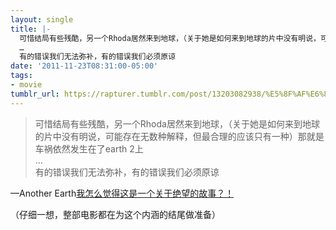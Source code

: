 ```yaml
---
layout: single
title: |-
  可惜结局有些残酷，另一个Rhoda居然来到地球，（关于她是如何来到地球的片中没有明说，可能存在无数种解释，但最合理的应该只有一种）那就是车祸依然发生在了earth 2上
  …
  有的错误我们无法弥补，有的错误我们必须原谅
date: '2011-11-23T08:31:00-05:00'
tags:
- movie
tumblr_url: https://rapturer.tumblr.com/post/13203082938/%E5%8F%AF%E6%83%9C%E7%BB%93%E5%B1%80%E6%9C%89%E4%BA%9B%E6%AE%8B%E9%85%B7%E5%8F%A6%E4%B8%80%E4%B8%AArhoda%E5%B1%85%E7%84%B6%E6%9D%A5%E5%88%B0%E5%9C%B0%E7%90%83%E5%85%B3%E4%BA%8E%E5%A5%B9%E6%98%AF%E5%A6%82%E4%BD%95%E6%9D%A5%E5%88%B0%E5%9C%B0%E7%90%83%E7%9A%84%E7%89%87%E4%B8%AD%E6%B2%A1%E6%9C%89%E6%98%8E%E8%AF%B4%E5%8F%AF%E8%83%BD%E5%AD%98%E5%9C%A8%E6%97%A0%E6%95%B0%E7%A7%8D%E8%A7%A3
---
```

> 可惜结局有些残酷，另一个Rhoda居然来到地球，（关于她是如何来到地球的片中没有明说，可能存在无数种解释，但最合理的应该只有一种）那就是车祸依然发生在了earth 2上  
> …  
> 有的错误我们无法弥补，有的错误我们必须原谅

—Another Earth[我怎么觉得这是一个关于绝望的故事？！](http://movie.douban.com/review/5155303/)

（仔细一想，整部电影都在为这个内涵的结尾做准备）


